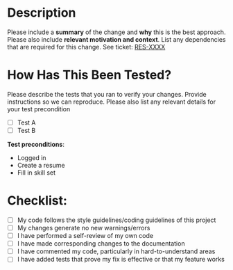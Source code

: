 # Description

Please include a **summary** of the change and **why** this is the best approach. Please also include **relevant motivation and context**. List any dependencies that are required for this change.
See ticket: [RES-XXXX](https://tardisone.atlassian.net/browse/RES-XXXX)

# How Has This Been Tested?

Please describe the tests that you ran to verify your changes. Provide instructions so we can reproduce. Please also list any relevant details for your test precondition

- [ ] Test A
- [ ] Test B

**Test preconditions**:
* Logged in 
* Create a resume
* Fill in skill set

# Checklist:

- [ ] My code follows the style guidelines/coding guidelines of this project
- [ ] My changes generate no new warnings/errors
- [ ] I have performed a self-review of my own code
- [ ] I have made corresponding changes to the documentation
- [ ] I have commented my code, particularly in hard-to-understand areas
- [ ] I have added tests that prove my fix is effective or that my feature works
